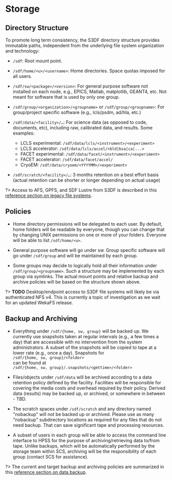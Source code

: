 # Storage

## Directory Structure

To promote long term consistency, the S3DF directory structure provides immutable paths, independent from the underlying file system organization and technology:

* `/sdf`: Root mount point.

* `/sdf/home/<u>/<username>`: Home directories.  Space quotas imposed for all users.

* `/sdf/sw/<package>/<version>`: For general purpose software not installed on each node, e.g., EPICS, Matlab, matplotlib, GEANT4, etc.  Not meant for software that is used by only one group.

* `/sdf/group/<organization>/<groupname>` or `/sdf/group/<groupname>`: For group/project specific software (e.g., lcls/psdm, ad/hla, etc.)

* `/sdf/data/<facility>/…`: For science data (as opposed to code, documents, etc), including raw, calibrated data, and results. Some examples:
  - LCLS experimental: `/sdf/data/lcls/<instrument>/<experiment>`
  - LCLS accelerator: `/sdf/data/lcls/accel/<bld|bsa|ca|...>`
  - FACET experimental: `/sdf/data/facet/<instrument>/<experiment>`
  - FACET accelerator: `/sdf/data/facet/accel/`
  - CryoEM: `/sdf/data/cryoem/<YYYYMM>/<experiment>`

* `/sdf/scratch/<facility>/…`: 3 months retention on a best effort basis (actual retention can be shorter or longer depending on actual usage)

?> Access to AFS, GPFS, and SDF Lustre from S3DF is described in this
[reference section on legacy file systems](reference.md#legacyfs).

## Policies

- Home directory permissions will be delegated to each user. By default, home folders will be readable by everyone, though you can change that by changing UNIX permissions on one or more of your folders. Everyone will be able to list `/sdf/home/<u>`.

- General purpose software will go under sw. Group specific software will go under `/sdf/group` and will be maintained by each group.

- Some groups may decide to logically hold all their information under `/sdf/group/<groupname>`. Such a structure may be implemented by each group via symlinks. The actual mount points and relative backup and archive policies will be based on the structure shown above. 

?> __TODO__ Desktop/endpoint access to S3DF file systems will likely be via authenticated NFS v4.  This is currently a topic of investigation as we wait for an updated WekaFS release.


## Backup and Archiving

- Everything under `/sdf/{home, sw, group}` will be backed up. We currently use snapshots taken at regular intervals (e.g., a few times a day) that are accessible with no intervention from the system administrators. A subset of the snapshots will be copied to tape at a lower rate (e.g., once a day). Snapshots for\
`/sdf/{home, sw, group}/<folder>`\
can be found at\
`/sdf/{home, sw, group}/.snapshots/<gmttime>/<folder>`

- Files/objects under `/sdf/data` will be archived according to a data retention policy defined by the facility. Facilities will be responsible for covering the media costs and overhead required by their policy. Derived data (results) may be backed up, or archived, or somewhere in between - TBD.

- The scratch spaces under `/sdf/scratch` and any directory named "nobackup" will not be backed up or archived. Please use as many "nobackup" subdirectory locations as required for any files that do not need backup.  That can save significant tape and processing resources.

- A subset of users in each group will be able to access the command line interface to HPSS for the purpose of archiving/retrieving data to/from tape. Unlike backups, which will be automatically performed by the storage team within SCS, archiving will be the responsibility of each group (contact SCS for assistance).


?> The current and target backup and archiving policies are summarized in this [reference section on data backup](reference.md#backup).

